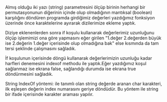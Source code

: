 Almış olduğu iki yazı (string) parametresini ölçüp birinin herhangi bir permutasyonunun diğerinin içinde olup olmadığının mantıksal (boolean) karşılığını döndüren programda girdiğimiz değerleri yazdığımız fonksiyon üzerinde önce karaktelerine ayırarak dizilerimize ekleme yaptık.

Diziye eklenenlerden sonra if koşulu kullanarak değerlerimiz uzunluğunu ölçüp işlemimizi ona göre yapmasını eğer girilen "1.değer 2.değerden büyük ise 2.değerin 1.değer içerisinde olup olmadığına bak" else kısmında da tam tersi şeklinde çalışmasını sağladık.

İf koşulunun içerisinde döngü kullanarak değerlerimizin uzunluğu kadar harfleri denemesini indexof methodu ile yaptık.Eğer yazdığımız koşul sağlanmaz ise ekrana false, sağlandığı durumda ise ekrana true döndürmesini sağladık.

String IndexOf yöntemi: ile tanımlı olan string değerde aranan char karakteri, ilk eşleşen değerin index numarasını geriye döndüdür. Bu yöntem ile string bir ifade içerisinde karakter araması yapılır.
